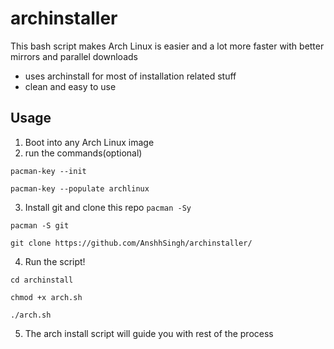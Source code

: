 # archinstaller
This bash script makes Arch Linux is easier and a lot more faster with better mirrors and parallel downloads 
- uses archinstall for most of installation related stuff
- clean and easy to use
## Usage
 1) Boot into any Arch Linux image
 2) run the commands(optional)

`pacman-key --init`

`pacman-key --populate archlinux`

3) Install git and clone this repo
`pacman -Sy`

`pacman -S git`
 
`git clone https://github.com/AnshhSingh/archinstaller/`

4) Run the script!

`cd archinstall`

`chmod +x arch.sh`

`./arch.sh`

5) The arch install script will guide you with rest of the process 
